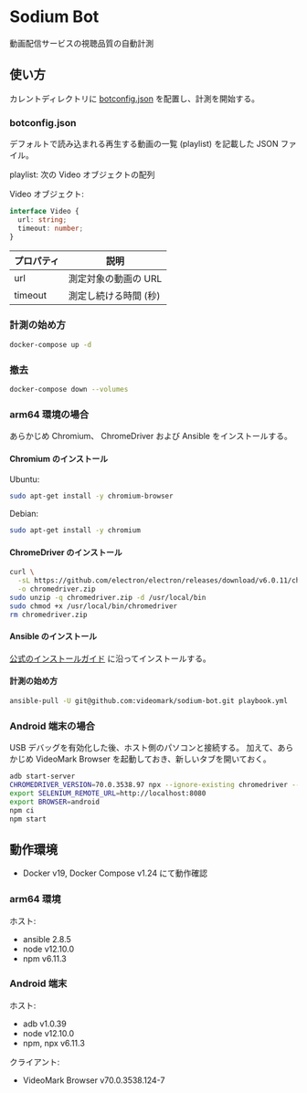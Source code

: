 # Sodium Bot

動画配信サービスの視聴品質の自動計測

## 使い方

カレントディレクトリに [botconfig.json](botconfig.json) を配置し、計測を開始する。

### botconfig.json

デフォルトで読み込まれる再生する動画の一覧 (playlist) を記載した JSON ファイル。

playlist:
次の Video オブジェクトの配列

Video オブジェクト:

```ts
interface Video {
  url: string;
  timeout: number;
}
```

| プロパティ | 説明                  |
| ---------- | --------------------- |
| url        | 測定対象の動画の URL  |
| timeout    | 測定し続ける時間 (秒) |

### 計測の始め方

```sh
docker-compose up -d
```

### 撤去

```sh
docker-compose down --volumes
```

### arm64 環境の場合

あらかじめ Chromium、 ChromeDriver および Ansible をインストールする。

#### Chromium のインストール

Ubuntu:

```sh
sudo apt-get install -y chromium-browser
```

Debian:

```sh
sudo apt-get install -y chromium
```

#### ChromeDriver のインストール

```sh
curl \
  -sL https://github.com/electron/electron/releases/download/v6.0.11/chromedriver-v6.0.11-linux-arm64.zip \
  -o chromedriver.zip
sudo unzip -q chromedriver.zip -d /usr/local/bin
sudo chmod +x /usr/local/bin/chromedriver
rm chromedriver.zip
```

#### Ansible のインストール

[公式のインストールガイド](https://docs.ansible.com/ansible/latest/installation_guide/intro_installation.html#latest-releases-via-pip) に沿ってインストールする。

#### 計測の始め方

```sh
ansible-pull -U git@github.com:videomark/sodium-bot.git playbook.yml
```

### Android 端末の場合

USB デバッグを有効化した後、ホスト側のパソコンと接続する。
加えて、あらかじめ VideoMark Browser を起動しておき、新しいタブを開いておく。

```sh
adb start-server
CHROMEDRIVER_VERSION=70.0.3538.97 npx --ignore-existing chromedriver --port=8080 &
export SELENIUM_REMOTE_URL=http://localhost:8080
export BROWSER=android
npm ci
npm start
```

## 動作環境

- Docker v19, Docker Compose v1.24 にて動作確認

### arm64 環境

ホスト:

- ansible 2.8.5
- node v12.10.0
- npm v6.11.3

### Android 端末

ホスト:

- adb v1.0.39
- node v12.10.0
- npm, npx v6.11.3

クライアント:

- VideoMark Browser v70.0.3538.124-7
